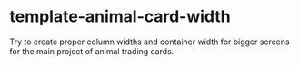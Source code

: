 # template-animal-card-width
Try to create proper column widths and container width for bigger screens for the main project of animal trading cards.
